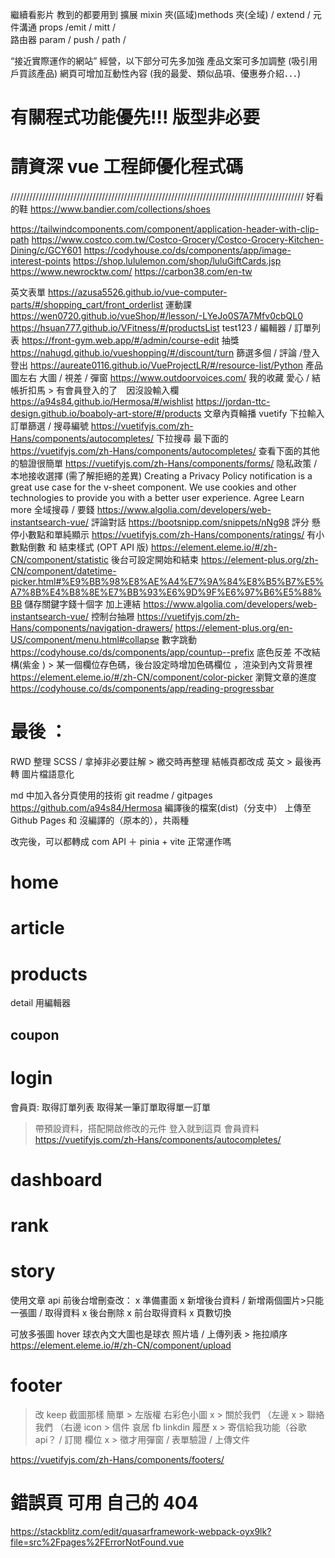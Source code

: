 繼續看影片 教到的都要用到
擴展 mixin 夾(區域)methods 夾(全域) / extend /
元件溝通 props /emit / mitt /  
路由器 param / push / path /

“接近實際運作的網站” 經營，以下部分可先多加強
產品文案可多加調整 (吸引用戶買該產品)
網頁可增加互動性內容 (我的最愛、類似品項、優惠券介紹．．．)

# 有關程式功能優先!!! 版型非必要

# 請資深 vue 工程師優化程式碼

/////////////////////////////////////////////////////////////////////////////////////////////
好看的鞋
https://www.bandier.com/collections/shoes

https://tailwindcomponents.com/component/application-header-with-clip-path
https://www.costco.com.tw/Costco-Grocery/Costco-Grocery-Kitchen-Dining/c/GCY601
https://codyhouse.co/ds/components/app/image-interest-points
https://shop.lululemon.com/shop/luluGiftCards.jsp
https://www.newrocktw.com/
https://carbon38.com/en-tw

英文表單
https://azusa5526.github.io/vue-computer-parts/#/shopping_cart/front_orderlist
運動課
https://wen0720.github.io/vueShop/#/lesson/-LYeJo0S7A7Mfv0cbQL0
https://hsuan777.github.io/VFitness/#/productsList
test123 / 編輯器 / 訂單列表
https://front-gym.web.app/#/admin/course-edit
抽獎
https://nahugd.github.io/vueshopping/#/discount/turn
篩選多個 / 評論 /登入登出
https://aureate0116.github.io/VueProjectLR/#/resource-list/Python
產品圖左右 大圖 / 視差 / 彈窗
https://www.outdoorvoices.com/
我的收藏 愛心 / 結帳折扣馬 > 有會員登入的了　因沒設輸入欄
https://a94s84.github.io/Hermosa/#/wishlist
https://jordan-ttc-design.github.io/boaboly-art-store/#/products
文章內頁輪播 vuetify
下拉輸入 訂單篩選 / 搜尋編號
https://vuetifyjs.com/zh-Hans/components/autocompletes/
下拉搜尋 最下面的
https://vuetifyjs.com/zh-Hans/components/autocompletes/
查看下面的其他 的驗證很簡單
https://vuetifyjs.com/zh-Hans/components/forms/
隐私政策 / 本地接收選擇 (需了解拒絕的差異)
Creating a Privacy Policy notification is a great use case for the v-sheet component.
We use cookies and other technologies to provide you with a better user experience.
Agree
Learn more
全域搜尋 / 要錢
https://www.algolia.com/developers/web-instantsearch-vue/
評論對話
https://bootsnipp.com/snippets/nNg98
評分 懸停小數點和單純顯示
https://vuetifyjs.com/zh-Hans/components/ratings/
有小數點倒數 和 結束樣式 (OPT API 版)
https://element.eleme.io/#/zh-CN/component/statistic
後台可設定開始和結束
https://element-plus.org/zh-CN/component/datetime-picker.html#%E9%BB%98%E8%AE%A4%E7%9A%84%E8%B5%B7%E5%A7%8B%E4%B8%8E%E7%BB%93%E6%9D%9F%E6%97%B6%E5%88%BB
儲存關鍵字錢十個字 加上連結
https://www.algolia.com/developers/web-instantsearch-vue/
控制台抽屜
https://vuetifyjs.com/zh-Hans/components/navigation-drawers/
https://element-plus.org/en-US/component/menu.html#collapse
數字跳動
https://codyhouse.co/ds/components/app/countup--prefix
底色反差 不改結構(紫金 ) > 某一個欄位存色碼，後台設定時增加色碼欄位 ，渲染到內文背景裡
https://element.eleme.io/#/zh-CN/component/color-picker
瀏覽文章的進度
https://codyhouse.co/ds/components/app/reading-progressbar

# 最後 ：

RWD
整理 SCSS / 拿掉非必要註解 > 繳交時再整理
結帳頁都改成 英文 > 最後再轉
圖片檔語意化

md 中加入各分頁使用的技術
git readme / gitpages https://github.com/a94s84/Hermosa
編譯後的檔案(dist)（分支中） 上傳至 Github Pages 和 沒編譯的（原本的），共兩種

改完後，可以都轉成 com API ＋ pinia + vite 正常運作嗎

# home

# article



# products





detail 用編輯器


## coupon

# login

會員頁:
取得訂單列表
取得某一筆訂單取得單一訂單

> 帶預設資料，搭配開啟修改的元件
> 登入就到這頁
> 會員資料
> https://vuetifyjs.com/zh-Hans/components/autocompletes/

# dashboard



# rank

# story

使用文章 api 前後台增刪查改：
x 準備畫面 x 新增後台資料 / 新增兩個圖片>只能一張圖 / 取得資料 x 後台刪除 x 前台取得資料 x 頁數切換

可放多張圖
hover 球衣內文大圖也是球衣
照片墙 / 上傳列表 > 拖拉順序
https://element.eleme.io/#/zh-CN/component/upload

# footer

> 改 keep 截圖那樣 簡單 > 左版權 右彩色小圖
> x > 關於我們 （左邊
> x > 聯絡我們 （右邊 icon > 信件 哀居 fb linkdin 履歷
> x > 寄信給我功能（谷歌 api？ / 訂閱 欄位
> x > 徵才用彈窗 / 表單驗證 / 上傳文件

https://vuetifyjs.com/zh-Hans/components/footers/

# 錯誤頁 可用 自己的 404

https://stackblitz.com/edit/quasarframework-webpack-oyx9lk?file=src%2Fpages%2FErrorNotFound.vue

